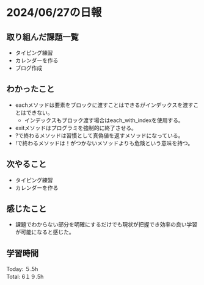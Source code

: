 # 2024/06/27の日報
## 取り組んだ課題一覧
* タイピング練習
*  カレンダーを作る
*  ブログ作成
## わかったこと
* eachメソッドは要素をブロックに渡すことはできるがインデックスを渡すことはできない。
  *  インデックスもブロック渡す場合はeach_with_indexを使用する。
* exitメソッドはプログラミを強制的に終了させる。
* ?で終わるメソッドは習慣として真偽値を返すメソッドになっている。
* !で終わるメソッドは！がつかないメソッドよりも危険という意味を持つ。
## 次やること
* タイピング練習
* カレンダーを作る
## 感じたこと
* 課題でわからない部分を明確にするだけでも現状が把握でき効率の良い学習が可能になると感じた。
## 学習時間
Today: ５.5h<br>
Total: 6１９.5h
